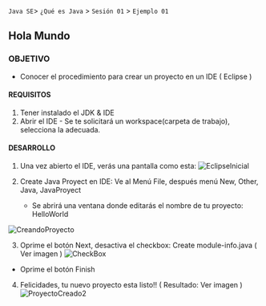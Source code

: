 
`Java SE`> `¿Qué es Java` > `Sesión 01` > `Ejemplo 01`

## Hola Mundo

### OBJETIVO

- Conocer el procedimiento para crear un proyecto en un IDE ( Eclipse )

#### REQUISITOS

1. Tener instalado el JDK & IDE
2. Abrir el IDE
        - Se te solicitará un workspace(carpeta de trabajo), selecciona la adecuada.

#### DESARROLLO

1. Una vez abierto el IDE, verás una pantalla como esta:
![EclipseInicial](https://user-images.githubusercontent.com/56565204/66857050-162b4c00-ef4c-11e9-947c-e9b1d3910859.png)

2. Create Java Proyect en IDE: Ve al Menú File, después menú New, Other, Java, JavaProyect
   - Se abrirá una ventana donde editarás el nombre de tu proyecto: HelloWorld
        
![CreandoProyecto](https://user-images.githubusercontent.com/56565204/66862014-b043c200-ef55-11e9-8938-304d67353b8f.png)
        
3. Oprime el botón Next, desactiva el checkbox: Create module-info.java ( Ver imagen )
![CheckBox](https://user-images.githubusercontent.com/56565204/66863364-77591c80-ef58-11e9-9533-382b8e9479af.png)

  - Oprime el botón Finish

4. Felicidades, tu nuevo proyecto esta listo!! ( Resultado: Ver imagen )
![ProyectoCreado2](https://user-images.githubusercontent.com/56565204/66865665-51824680-ef5d-11e9-8ada-0820a8fdcc79.png)
